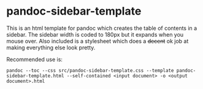# pandoc-sidebar-template
This is an html template for pandoc which creates the table of contents in a
sidebar. The sidebar width is coded to 180px but it expands when you mouse
over. Also included is a stylesheet which does a ~~decent~~ ok job at making
everything else look pretty.

Recommended use is:
```
pandoc --toc --css src/pandoc-sidebar-template.css --template pandoc-sidebar-template.html --self-contained <input document> -o <output document>.html
```